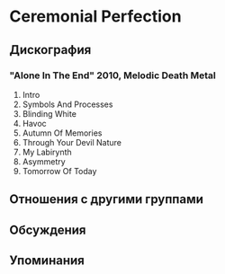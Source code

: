 # Ceremonial Perfection



## Дискография

### "Alone In The End" 2010, Melodic Death Metal

01. Intro
02. Symbols And Processes
03. Blinding White
04. Havoc
05. Autumn Of Memories
06. Through Your Devil Nature
07. My Labirynth
08. Asymmetry
09. Tomorrow Of Today


## Отношения с другими группами


## Обсуждения


## Упоминания

